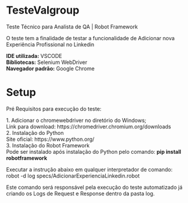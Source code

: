 # TesteValgroup
Teste Técnico para Analista de QA | Robot Framework

<p>O teste tem a finalidade de testar a funcionalidade de Adicionar nova Experiência Profissional no Linkedin</p>
<p><strong>IDE utilizada:</strong> VSCODE<br>
<strong>Bibliotecas:</strong> Selenium WebDriver<br>
<strong>Navegador padrão:</strong> Google Chrome</p>

# Setup

<p>Pré Requisitos para execução do teste:</p> 
<p>1. Adicionar o chromewebdriver no diretório do Windows;<br>
Link para download: https://chromedriver.chromium.org/downloads<br>
2. Instalação do Python<br>
Site oficial: https://www.python.org/<br>
3. Instalação do Robot Framework<br>
Pode ser instalado após instalação do Python pelo comando: <strong>pip install robotframework</strong></p>
<p>Executar a instrução abaixo em qualquer interpretador de comando:<br>
robot -d log specs/AdicionarExperienciaLinkedin.robot</p>

<p>Este comando será responsável pela execução do teste automatizado já criando os Logs de Request e Response dentro da pasta log.</p>
